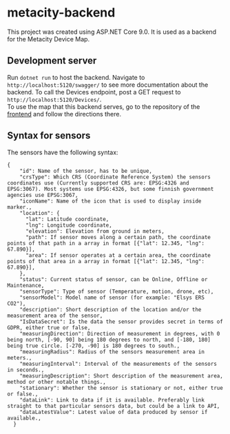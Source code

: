 # metacity-backend

This project was created using ASP.NET Core 9.0. It is used as a backend for the Metacity Device Map.

## Development server

Run `dotnet run` to host the backend. Navigate to `http://localhost:5120/swagger/` to see more documentation about the backend. To call the Devices endpoint, post a GET request to `http://localhost:5120/Devices/`.
<br />
To use the map that this backend serves, go to the repository of the [frontend](https://github.com/aif-software/metacity-sensor-map) and follow the directions there.

## Syntax for sensors

The sensors have the following syntax:

```
{
    "id": Name of the sensor, has to be unique,
    "crsType": Which CRS (Coordinate Reference System) the sensors coordinates use (Currently supported CRS are: EPSG:4326 and EPSG:3067). Most systems use EPSG:4326, but some finnish government agencies use EPSG:3067,
    "iconName": Name of the icon that is used to display inside marker.,
    "location": {
      "lat": Latitude coordinate,
      "lng": Longitude coordinate,
      "elevation": Elevation from ground in meters,
      "path": If sensor moves along a certain path, the coordinate points of that path in a array in format [{"lat": 12.345, "lng": 67.890}],
      "area": If sensor operates at a certain area, the coordinate points of that area in a array in format [{"lat": 12.345, "lng": 67.890}],
    },
    "status": Current status of sensor, can be Online, Offline or Maintenance,
    "sensorType": Type of sensor (Temperature, motion, drone, etc),
    "sensorModel": Model name of sensor (for example: "Elsys ERS CO2"),
    "description": Short description of the location and/or the measurement area of the sensor,
    "IsDataSecret": Is the data the sensor provides secret in terms of GDPR, either true or false,
    "measuringDirection": Direction of measurement in degrees, with 0 being north, [-90, 90] being 180 degrees to north, and [-180, 180] being true circle. [-270, -90] is 180 degrees to south.,
    "measuringRadius": Radius of the sensors measurement area in meters.,
    "measuringInterval": Interval of the measurements of the sensors in seconds.,
    "measuringDescription": Short description of the measurement area, method or other notable things.,
    "stationary": Whether the sensor is stationary or not, either true or false.,
    "dataLink": Link to data if it is available. Preferably link straight to that particular sensors data, but could be a link to API,
    "dataLatestValue": Latest value of data produced by sensor if available.,
  }
```
